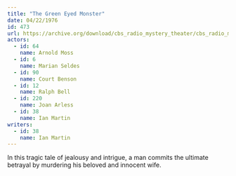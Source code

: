 ```yaml
---
title: "The Green Eyed Monster"
date: 04/22/1976
id: 473
url: https://archive.org/download/cbs_radio_mystery_theater/cbs_radio_mystery_theater-0451-0500.zip/cbs_radio_mystery_theater-0451-0500%2Fcbsrmt_0473_the_green_eyed_monster.mp3
actors:  
  - id: 64
    name: Arnold Moss  
  - id: 6
    name: Marian Seldes  
  - id: 90
    name: Court Benson  
  - id: 12
    name: Ralph Bell  
  - id: 220
    name: Joan Arless  
  - id: 38
    name: Ian Martin
writers:  
  - id: 38
    name: Ian Martin
---
```

In this tragic tale of jealousy and intrigue, a man commits the ultimate betrayal by murdering his beloved and innocent wife.